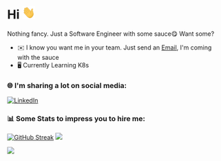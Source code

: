 # Hi <img src="https://github.com/timokonkwo/timokonkwo/blob/main/wave.gif" width="30px" height="30px"> 

<p align="left">Nothing fancy. Just a Software Engineer with some sauce😋 Want some?</p>

* ✉️ I know you want me in your team. Just send an [Email](mailto:proftoby97@gmail.com), I'm coming with the sauce
* 🖥️ Currently Learning K8s

### 🌐 I'm sharing a lot on social media:
[![LinkedIn](https://img.shields.io/badge/LinkedIn-%230077B5.svg?logo=linkedin&logoColor=white)](https://linkedin.com/in/proftoby)

### 📊 Some Stats to impress you to hire me:
[![GitHub Streak](https://streak-stats.demolab.com/?user=profsam97)](https://git.io/streak-stats)
![](https://github-readme-streak-stats.herokuapp.com/?user=profsam&theme=react&hide_border=false)<br/>

![](https://github-readme-stats.vercel.app/api?username=profsam97&theme=react&hide_border=false&include_all_commits=true&count_private=true)<br/>

